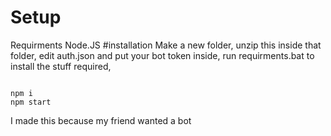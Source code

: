 # Setup
Requirments
Node.JS
#installation
Make a new folder, unzip this inside that folder,
edit auth.json and put your bot token inside,
run requirments.bat to install the stuff required,
```

npm i
npm start

```
I made this because my friend wanted a bot
